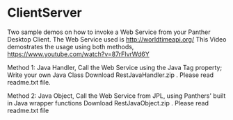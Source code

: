 # ClientServer
Two sample demos  on how to invoke a Web Service from  your Panther Desktop Client. The Web Service used is http://worldtimeapi.org/
This Video demostrates the usage using  both methods, https://www.youtube.com/watch?v=87rFIvrWd6Y

Method 1:
Java Handler, Call the Web Service using the Java Tag property; Write your own Java Class
Download RestJavaHandler.zip . Please read readme.txt file.



Method 2:
Java Object,  Call the Web Service  from JPL, using Panthers' built in  Java wrapper functions
Download RestJavaObject.zip . Please read readme.txt file
 

 

 
